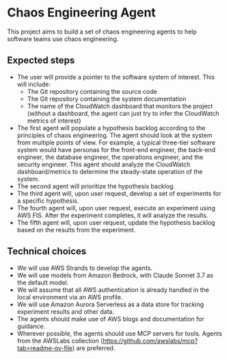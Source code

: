 # Chaos Engineering Agent

This project aims to build a set of chaos engineering agents to help software teams use chaos engineering.

## Expected steps

- The user will provide a pointer to the software system of interest. This will include:
    - The Git repository containing the source code
    - The Git repository containing the system documentation
    - The name of the CloudWatch dashboard that monitors the project (without a dashboard, the agent can just try to infer the CloudWatch metrics of interest)
- The first agent will populate a hypothesis backlog according to the principles of chaos engineering. The agent should look at the system from multiple points of view. For example, a typical three-tier software system would have personas for the front-end engineer, the back-end engineer, the database engineer, the operations engineer, and the security engineer. This agent should analyze the CloudWatch dashboard/metrics to determine the steady-state operation of the system.
- The second agent will prioritize the hypothesis backlog.
- The third agent will, upon user request, develop a set of experiments for a specific hypothesis.
- The fourth agent will, upon user request, execute an experiment using AWS FIS. After the experiment completes, it will analyze the results.
- The fifth agent will, upon user request, update the hypothesis backlog based on the results from the experiment.

## Technical choices

- We will use AWS Strands to develop the agents.
- We will use models from Amazon Bedrock, with Claude Sonnet 3.7 as the default model.
- We will assume that all AWS authentication is already handled in the local environment via an AWS profile.
- We will use Amazon Aurora Serverless as a data store for tracking experiment results and other data.
- The agents should make use of AWS blogs and documentation for guidance.
- Wherever possible, the agents should use MCP servers for tools. Agents from the AWSLabs collection (https://github.com/awslabs/mcp?tab=readme-ov-file) are preferred.